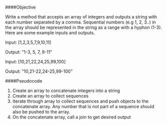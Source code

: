 ####Objective

Write a method that accepts an array of integers and outputs a string with each number separated by a comma. Sequential numbers (e.g 1, 2, 3..) in the array should be represented in the string as a range with a hyphon (1-3). Here are some example inputs and outputs.

  Input: [1,2,3,5,7,9,10,11]

  Output: "1-3, 5, 7, 9-11"

  Input: [10,21,22,24,25,99,100]

  Output: "10,21-22,24-25,99-100"

####Pseudocode

1. Create an array to concatenate integers into a string
2. Create an array to collect sequences
3. Iterate through array to collect sequences and push objects to the concatenate array. Any number that is not part of a sequence should also be pushed to the array.
4. On the concatenate array, call a join to get desired output







